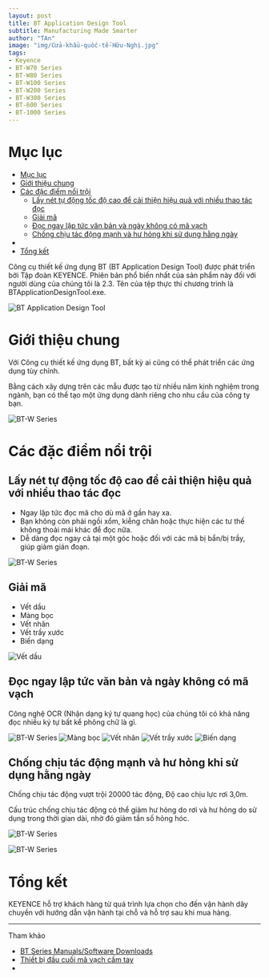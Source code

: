 ```yaml
---
layout: post
title: BT Application Design Tool
subtitle: Manufacturing Made Smarter
author: "TAn"
image: "img/Cửa-khẩu-quốc-tế-Hữu-Nghị.jpg"
tags:
- Keyence
- BT-W70 Series
- BT-W80 Series
- BT-W100 Series
- BT-W200 Series
- BT-W300 Series
- BT-600 Series
- BT-1000 Series
---
```


# Mục lục

- [Mục lục](#mục-lục)
- [Giới thiệu chung](#giới-thiệu-chung)
- [Các đặc điểm nổi trội](#các-đặc-điểm-nổi-trội)
	- [Lấy nét tự động tốc độ cao để cải thiện hiệu quả với nhiều thao tác đọc](#lấy-nét-tự-động-tốc-độ-cao-để-cải-thiện-hiệu-quả-với-nhiều-thao-tác-đọc)
	- [Giải mã](#giải-mã)
	- [Đọc ngay lập tức văn bản và ngày không có mã vạch](#đọc-ngay-lập-tức-văn-bản-và-ngày-không-có-mã-vạch)
	- [Chống chịu tác động mạnh và hư hỏng khi sử dụng hằng ngày](#chống-chịu-tác-động-mạnh-và-hư-hỏng-khi-sử-dụng-hằng-ngày)
- [](#)
- [Tổng kết](#tổng-kết)

Công cụ thiết kế ứng dụng BT (BT Application Design Tool) được phát triển bởi Tập đoàn KEYENCE. Phiên bản phổ biến nhất của sản phẩm này đối với người dùng của chúng tôi là 2.3. Tên của tệp thực thi chương trình là BTApplicationDesignTool.exe.

![BT Application Design Tool](https://boxxv.github.io/img/2023/lp_btw_spec_hdg_01_1617068.webp "BT Application Design Tool")


# Giới thiệu chung

Với Công cụ thiết kế ứng dụng BT, bất kỳ ai cũng có thể phát triển các ứng dụng tùy chỉnh.

Bằng cách xây dựng trên các mẫu được tạo từ nhiều năm kinh nghiệm trong ngành, bạn có thể tạo một ứng dụng dành riêng cho nhu cầu của công ty bạn.

![BT-W Series](https://boxxv.github.io/img/2023/support_user_bt_dl_btn_02_1734759.webp "BT-W Series")

# Các đặc điểm nổi trội

## Lấy nét tự động tốc độ cao để cải thiện hiệu quả với nhiều thao tác đọc

- Ngay lập tức đọc mã cho dù mã ở gần hay xa.
- Bạn không còn phải ngồi xổm, kiễng chân hoặc thực hiện các tư thế không thoải mái khác để đọc nữa.
- Dễ dàng đọc ngay cả tại một góc hoặc đối với các mã bị bẩn/bị trầy, giúp giảm gián đoạn.

![BT-W Series](https://boxxv.github.io/img/2023/5c89302345ad90f3c9bc.jpg "BT-W Series")

## Giải mã

- Vết dầu
- Màng bọc
- Vết nhăn
- Vết trầy xước
- Biến dạng

![Vết dầu](https://boxxv.github.io/img/2023/series_bt-w300_w200_features_02-01_1975298.webp "Vết dầu")


## Đọc ngay lập tức văn bản và ngày không có mã vạch

Công nghệ OCR (Nhận dạng ký tự quang học) của chúng tôi có khả năng đọc nhiều ký tự bất kể phông chữ là gì.

![BT-W Series](https://boxxv.github.io/img/2023/series_bt-w300_w200_features_03-01_1975303.webp "BT-W Series")
![Màng bọc](https://boxxv.github.io/img/2023/series_bt-w300_w200_features_02-02_1975299.webp "Màng bọc")
![Vết nhăn](https://boxxv.github.io/img/2023/series_bt-w300_w200_features_02-03_1975300.webp "Vết nhăn")
![Vết trầy xước](https://boxxv.github.io/img/2023/series_bt-w300_w200_features_02-04_1975301.webp "Vết trầy xước")
![Biến dạng](https://boxxv.github.io/img/2023/series_bt-w300_w200_features_02-05_1975302.webp "Biến dạng")

## Chống chịu tác động mạnh và hư hỏng khi sử dụng hằng ngày

Chống chịu tác động vượt trội 20000 tác động, Độ cao chịu lực rơi 3,0m.

Cấu trúc chống chịu tác động có thể giảm hư hỏng do rơi và hư hỏng do sử dụng trong thời gian dài, nhờ đó giảm tần số hỏng hóc.

![BT-W Series](https://boxxv.github.io/img/2023/series_bt-w300_w200_features_04-01_1975305.webp "BT-W Series")

![BT-W Series](https://boxxv.github.io/img/2023/series_bt-w300_w200_features_04-02_1975306.webp "BT-W Series")


# 

# Tổng kết

KEYENCE hỗ trợ khách hàng từ quá trình lựa chọn cho đến vận hành dây chuyền với hướng dẫn vận hành tại chỗ và hỗ trợ sau khi mua hàng.

-----
Tham khảo
- [BT Series Manuals/Software Downloads](https://www.keyence.com.vn/support/user/bt/download/)
- [Thiết bị đầu cuối mã vạch cầm tay](https://www.keyence.com.vn/products/mobile-computers/handheld-computers/bt-w300_w200/)
- []()